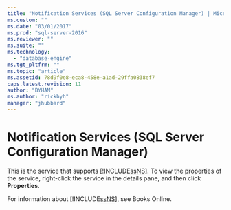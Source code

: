 ```yaml
---
title: "Notification Services (SQL Server Configuration Manager) | Microsoft Docs"
ms.custom: ""
ms.date: "03/01/2017"
ms.prod: "sql-server-2016"
ms.reviewer: ""
ms.suite: ""
ms.technology: 
  - "database-engine"
ms.tgt_pltfrm: ""
ms.topic: "article"
ms.assetid: 78d9f0e8-eca8-458e-a1ad-29ffa0838ef7
caps.latest.revision: 11
author: "BYHAM"
ms.author: "rickbyh"
manager: "jhubbard"
---
```

# Notification Services (SQL Server Configuration Manager)
  This is the service that supports [!INCLUDE[ssNS](../../includes/ssns-md.md)]. To view the properties of the service, right-click the service in the details pane, and then click **Properties**.  
  
 For information about [!INCLUDE[ssNS](../../includes/ssns-md.md)], see Books Online.  
  
  